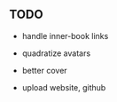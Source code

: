 ## TODO

 - handle inner-book links

 - quadratize avatars

 - better cover

 - upload website, github